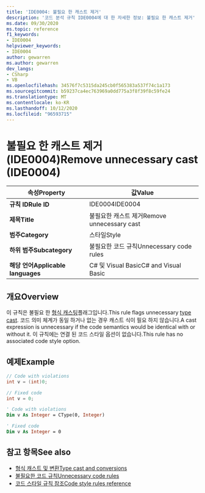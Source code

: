 ```yaml
---
title: 'IDE0004: 불필요 한 캐스트 제거'
description: '코드 분석 규칙 IDE0004에 대 한 자세한 정보: 불필요 한 캐스트 제거'
ms.date: 09/30/2020
ms.topic: reference
f1_keywords:
- IDE0004
helpviewer_keywords:
- IDE0004
author: gewarren
ms.author: gewarren
dev_langs:
- CSharp
- VB
ms.openlocfilehash: 34576f7c5315da245cb0f565383a537f74c1a173
ms.sourcegitcommit: b59237ca4ec763969a0dd775a3f8f39f8c59fe24
ms.translationtype: MT
ms.contentlocale: ko-KR
ms.lasthandoff: 10/12/2020
ms.locfileid: "96593715"
---
```

# <a name="remove-unnecessary-cast-ide0004"></a><span data-ttu-id="2bbea-103">불필요 한 캐스트 제거 (IDE0004)</span><span class="sxs-lookup"><span data-stu-id="2bbea-103">Remove unnecessary cast (IDE0004)</span></span>

|<span data-ttu-id="2bbea-104">속성</span><span class="sxs-lookup"><span data-stu-id="2bbea-104">Property</span></span>|<span data-ttu-id="2bbea-105">값</span><span class="sxs-lookup"><span data-stu-id="2bbea-105">Value</span></span>|
|-|-|
| <span data-ttu-id="2bbea-106">**규칙 ID**</span><span class="sxs-lookup"><span data-stu-id="2bbea-106">**Rule ID**</span></span> | <span data-ttu-id="2bbea-107">IDE0004</span><span class="sxs-lookup"><span data-stu-id="2bbea-107">IDE0004</span></span> |
| <span data-ttu-id="2bbea-108">**제목**</span><span class="sxs-lookup"><span data-stu-id="2bbea-108">**Title**</span></span> | <span data-ttu-id="2bbea-109">불필요한 캐스트 제거</span><span class="sxs-lookup"><span data-stu-id="2bbea-109">Remove unnecessary cast</span></span> |
| <span data-ttu-id="2bbea-110">**범주**</span><span class="sxs-lookup"><span data-stu-id="2bbea-110">**Category**</span></span> | <span data-ttu-id="2bbea-111">스타일</span><span class="sxs-lookup"><span data-stu-id="2bbea-111">Style</span></span> |
| <span data-ttu-id="2bbea-112">**하위 범주**</span><span class="sxs-lookup"><span data-stu-id="2bbea-112">**Subcategory**</span></span> | <span data-ttu-id="2bbea-113">불필요한 코드 규칙</span><span class="sxs-lookup"><span data-stu-id="2bbea-113">Unnecessary code rules</span></span> |
| <span data-ttu-id="2bbea-114">**해당 언어**</span><span class="sxs-lookup"><span data-stu-id="2bbea-114">**Applicable languages**</span></span> | <span data-ttu-id="2bbea-115">C# 및 Visual Basic</span><span class="sxs-lookup"><span data-stu-id="2bbea-115">C# and Visual Basic</span></span> |

## <a name="overview"></a><span data-ttu-id="2bbea-116">개요</span><span class="sxs-lookup"><span data-stu-id="2bbea-116">Overview</span></span>

<span data-ttu-id="2bbea-117">이 규칙은 불필요 한 [형식 캐스팅](../../../csharp/programming-guide/types/casting-and-type-conversions.md)플래그입니다.</span><span class="sxs-lookup"><span data-stu-id="2bbea-117">This rule flags unnecessary [type cast](../../../csharp/programming-guide/types/casting-and-type-conversions.md).</span></span> <span data-ttu-id="2bbea-118">코드 의미 체계가 동일 하거나 없는 경우 캐스트 식이 필요 하지 않습니다.</span><span class="sxs-lookup"><span data-stu-id="2bbea-118">A cast expression is unnecessary if the code semantics would be identical with or without it.</span></span> <span data-ttu-id="2bbea-119">이 규칙에는 연결 된 코드 스타일 옵션이 없습니다.</span><span class="sxs-lookup"><span data-stu-id="2bbea-119">This rule has no associated code style option.</span></span>

## <a name="example"></a><span data-ttu-id="2bbea-120">예제</span><span class="sxs-lookup"><span data-stu-id="2bbea-120">Example</span></span>

```csharp
// Code with violations
int v = (int)0;

// Fixed code
int v = 0;
```

```vb
' Code with violations
Dim v As Integer = CType(0, Integer)

' Fixed code
Dim v As Integer = 0
```

## <a name="see-also"></a><span data-ttu-id="2bbea-121">참고 항목</span><span class="sxs-lookup"><span data-stu-id="2bbea-121">See also</span></span>

- [<span data-ttu-id="2bbea-122">형식 캐스트 및 변환</span><span class="sxs-lookup"><span data-stu-id="2bbea-122">Type cast and conversions</span></span>](../../../csharp/programming-guide/types/casting-and-type-conversions.md)
- [<span data-ttu-id="2bbea-123">불필요한 코드 규칙</span><span class="sxs-lookup"><span data-stu-id="2bbea-123">Unnecessary code rules</span></span>](unnecessary-code-rules.md)
- [<span data-ttu-id="2bbea-124">코드 스타일 규칙 참조</span><span class="sxs-lookup"><span data-stu-id="2bbea-124">Code style rules reference</span></span>](index.md)
